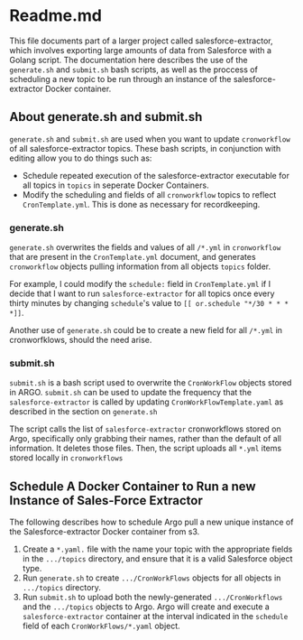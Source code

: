 # Readme.md
This file documents part of a larger project called salesforce-extractor, which involves exporting large amounts of data from Salesforce with a Golang script. The documentation here describes the use of the `generate.sh` and `submit.sh` bash scripts, as well as the proccess of scheduling a new topic to be run through an instance of the salesforce-extractor Docker container.

## About generate.sh and submit.sh
`generate.sh` and `submit.sh` are used when you want to update `cronworkflow` of all salesforce-extractor topics. These bash scripts, in conjunction with editing allow you to do things such as:
- Schedule repeated execution of the salesforce-extractor executable for all topics in `topics` in seperate Docker Containers.
- Modify the scheduling and fields of all `cronworkflow` topics to reflect `CronTemplate.yml`. This is done as necessary for recordkeeping.

### generate.sh
`generate.sh` overwrites the fields and values of all `/*.yml` in `cronworkflow` that are present in the `CronTemplate.yml` document, and generates `cronworkflow` objects pulling information from all objects `topics` folder.

For example, I could modify the `schedule:` field in `CronTemplate.yml` if I decide that I want to run `salesforce-extractor` for all topics once every thirty minutes by changing `schedule`'s value to `[[ or.schedule "*/30 * * * *]]`. 

Another use of `generate.sh` could be to create a new field for all `/*.yml` in cronworfklows, should the need arise.

### submit.sh
`submit.sh` is a bash script used to overwrite the `CronWorkFlow` objects stored in ARGO. `submit.sh` can be used to update the frequency that the `salesforce-extractor`
is called by updating `CronWorkFlowTemplate.yaml` as described in the section on `generate.sh`

The script calls the list of `salesforce-extractor` cronworkflows stored on Argo, specifically only grabbing their names, rather than the default of all information. It deletes those files. Then, the script uploads all `*.yml` items stored locally in `cronworkflows`


## Schedule A Docker Container to Run a new Instance of Sales-Force Extractor 

The following describes how to schedule Argo pull a new unique instance of the Salesforce-extractor Docker container from s3.

1. Create a `*.yaml.` file with the name your topic with the appropriate fields in the `.../topics` directory, and ensure that it is a valid Salesforce object type.
2. Run `generate.sh` to create `.../CronWorkFlows` objects for all objects in `.../topics` directory.
3. Run `submit.sh` to upload both the newly-generated `.../CronWorkflows` and the `.../topics` objects to Argo. Argo will create and execute a `salesforce-extractor` container at the interval indicated in the `schedule` field  of each `CronWorkFlows/*.yaml` object.
